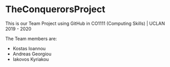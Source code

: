 # TheConquerorsProject
This is our Team Project using GitHub in CO1111 (Computing Skills) | UCLAN 2019 - 2020

The Team members are:

- Kostas Ioannou
- Andreas Georgiou
- Iakovos Kyriakou
